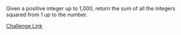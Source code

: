 Given a positive integer up to 1,000, return the sum of all the integers squared from 1 up to the number.

[Challenge Link](https://www.freecodecamp.org/learn/daily-coding-challenge/2025-08-19)
